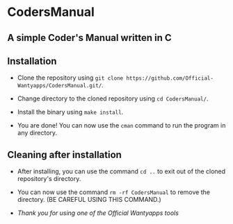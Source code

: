 # CodersManual

## A simple Coder's Manual written in C

## Installation

* Clone the repository using `git clone https://github.com/Official-Wantyapps/CodersManual.git/`.

* Change directory to the cloned repository using `cd CodersManual/`.

* Install the binary using `make install`.

* You are done! You can now use the `cman` command to run the program in any directory.

## Cleaning after installation

* After installing, you can use the command `cd ..` to exit out of the cloned
repository's directory.

* You can now use the command `rm -rf CodersManual` to remove the directory.
(BE CAREFUL USING THIS COMMAND.)

* _Thank you for using one of the Official Wantyapps tools_
